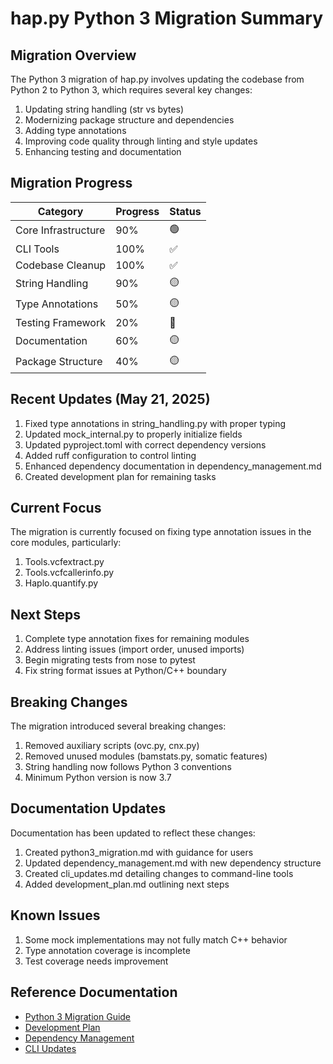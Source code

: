 # hap.py Python 3 Migration Summary

## Migration Overview

The Python 3 migration of hap.py involves updating the codebase from Python 2 to Python 3, which requires several key changes:

1. Updating string handling (str vs bytes)
2. Modernizing package structure and dependencies
3. Adding type annotations
4. Improving code quality through linting and style updates
5. Enhancing testing and documentation

## Migration Progress

| Category | Progress | Status |
|----------|----------|--------|
| Core Infrastructure | 90% | 🟢 |
| CLI Tools | 100% | ✅ |
| Codebase Cleanup | 100% | ✅ |
| String Handling | 90% | 🟡 |
| Type Annotations | 50% | 🟡 |
| Testing Framework | 20% | 🔴 |
| Documentation | 60% | 🟡 |
| Package Structure | 40% | 🟡 |

## Recent Updates (May 21, 2025)

1. Fixed type annotations in string_handling.py with proper typing
2. Updated mock_internal.py to properly initialize fields
3. Updated pyproject.toml with correct dependency versions
4. Added ruff configuration to control linting
5. Enhanced dependency documentation in dependency_management.md
6. Created development plan for remaining tasks

## Current Focus

The migration is currently focused on fixing type annotation issues in the core modules, particularly:

1. Tools.vcfextract.py
2. Tools.vcfcallerinfo.py
3. Haplo.quantify.py

## Next Steps

1. Complete type annotation fixes for remaining modules
2. Address linting issues (import order, unused imports)
3. Begin migrating tests from nose to pytest
4. Fix string format issues at Python/C++ boundary

## Breaking Changes

The migration introduced several breaking changes:

1. Removed auxiliary scripts (ovc.py, cnx.py)
2. Removed unused modules (bamstats.py, somatic features)
3. String handling now follows Python 3 conventions
4. Minimum Python version is now 3.7

## Documentation Updates

Documentation has been updated to reflect these changes:

1. Created python3_migration.md with guidance for users
2. Updated dependency_management.md with new dependency structure
3. Created cli_updates.md detailing changes to command-line tools
4. Added development_plan.md outlining next steps

## Known Issues

1. Some mock implementations may not fully match C++ behavior
2. Type annotation coverage is incomplete
3. Test coverage needs improvement

## Reference Documentation

- [Python 3 Migration Guide](./python3_migration.md)
- [Development Plan](./development_plan.md)
- [Dependency Management](./dependency_management.md)
- [CLI Updates](./cli_updates.md)

